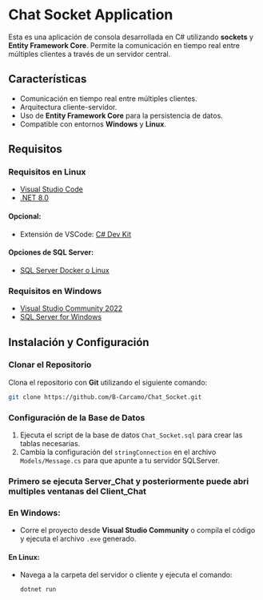 # Chat Socket Application

Esta es una aplicación de consola desarrollada en C# utilizando **sockets** y **Entity Framework Core**. Permite la comunicación en tiempo real entre múltiples clientes a través de un servidor central.

## Características

- Comunicación en tiempo real entre múltiples clientes.
- Arquitectura cliente-servidor.
- Uso de **Entity Framework Core** para la persistencia de datos.
- Compatible con entornos **Windows** y **Linux**.
  
## Requisitos

### Requisitos en Linux

- [Visual Studio Code](https://visualstudio.microsoft.com/es/downloads/)
- [.NET 8.0](https://dotnet.microsoft.com/en-us/download)
  
#### Opcional:
- Extensión de VSCode: [C# Dev Kit](https://marketplace.visualstudio.com/items?itemName=ms-dotnettools.csdevkit)

#### Opciones de SQL Server:
- [SQL Server Docker o Linux](https://www.microsoft.com/es-es/sql-server/sql-server-downloads)

### Requisitos en Windows

- [Visual Studio Community 2022](https://visualstudio.microsoft.com/vs/community/)
- [SQL Server for Windows](https://www.microsoft.com/es-es/sql-server/sql-server-downloads)

## Instalación y Configuración

### Clonar el Repositorio

Clona el repositorio con **Git** utilizando el siguiente comando:
```bash
git clone https://github.com/B-Carcamo/Chat_Socket.git
```
### Configuración de la Base de Datos

1. Ejecuta el script de la base de datos `Chat_Socket.sql` para crear las tablas necesarias.
2. Cambia la configuración del `stringConnection` en el archivo `Models/Message.cs` para que apunte a tu servidor SQLServer.

### Primero se ejecuta Server_Chat y posteriormente puede abri multiples ventanas del Client_Chat
### En Windows:
- Corre el proyecto desde **Visual Studio Community** o compila el código y ejecuta el archivo `.exe` generado.

#### En Linux:
- Navega a la carpeta del servidor o cliente y ejecuta el comando:
  
  ```bash
  dotnet run
